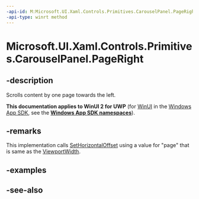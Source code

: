 ```yaml
---
-api-id: M:Microsoft.UI.Xaml.Controls.Primitives.CarouselPanel.PageRight
-api-type: winrt method
---
```


<!-- Method syntax
public void PageRight()
-->

# Microsoft.UI.Xaml.Controls.Primitives.CarouselPanel.PageRight

## -description
Scrolls content by one page towards the left.

**This documentation applies to WinUI 2 for UWP** (for [WinUI](/windows/apps/winui/winui3/) in the [Windows App SDK](/windows/apps/windows-app-sdk/), see the **[Windows App SDK namespaces](/windows/windows-app-sdk/api/winrt/)**).

## -remarks
This implementation calls [SetHorizontalOffset](carouselpanel_sethorizontaloffset_1971679761.md) using a value for "page" that is same as the [ViewportWidth](carouselpanel_viewportwidth.md).

## -examples

## -see-also
